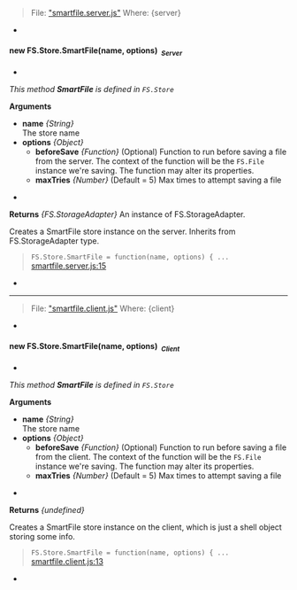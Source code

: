 > File: ["smartfile.server.js"](smartfile.server.js)
> Where: {server}

-

#### <a name="FS.Store.SmartFile"></a>new FS.Store.SmartFile(name, options)&nbsp;&nbsp;<sub><i>Server</i></sub> ####
-
*This method __SmartFile__ is defined in `FS.Store`*

__Arguments__

* __name__ *{String}*  
 The store name
* __options__ *{Object}*  
    - __beforeSave__ *{Function}*    (Optional)
 Function to run before saving a file from the server. The context of the function will be the `FS.File` instance we're saving. The function may alter its properties.
    - __maxTries__ *{Number}*    (Default = 5)
 Max times to attempt saving a file

-

__Returns__  *{FS.StorageAdapter}*
An instance of FS.StorageAdapter.


Creates a SmartFile store instance on the server. Inherits from FS.StorageAdapter
type.

> ```FS.Store.SmartFile = function(name, options) { ...``` [smartfile.server.js:15](smartfile.server.js#L15)

-


---
> File: ["smartfile.client.js"](smartfile.client.js)
> Where: {client}

-

#### <a name="FS.Store.SmartFile"></a>new FS.Store.SmartFile(name, options)&nbsp;&nbsp;<sub><i>Client</i></sub> ####
-
*This method __SmartFile__ is defined in `FS.Store`*

__Arguments__

* __name__ *{String}*  
 The store name
* __options__ *{Object}*  
    - __beforeSave__ *{Function}*    (Optional)
 Function to run before saving a file from the client. The context of the function will be the `FS.File` instance we're saving. The function may alter its properties.
    - __maxTries__ *{Number}*    (Default = 5)
 Max times to attempt saving a file

-

__Returns__  *{undefined}*


Creates a SmartFile store instance on the client, which is just a shell object
storing some info.

> ```FS.Store.SmartFile = function(name, options) { ...``` [smartfile.client.js:13](smartfile.client.js#L13)

-
